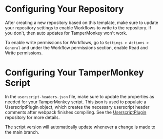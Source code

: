 # Configuring Your Repository
After creating a new repository based on this template, make sure to update your repository settings to enable Workflows to write to the repository. If you don't, then auto updates for TamperMonkey won't work. 

To enable write permissions for Workflows, go to `Settings > Actions > General` and under the Workflow permissions section, enable Read and Write permissions. 

# Configuring Your TamperMonkey Script
In the `userscript-headers.json` file, make sure to update the properties as needed for your TamperMonkey script. 
This json is used to populate a UserscriptPlugin object, which creates the necessary userscript header comments after webpack finishes compiling. 
See the [UserscriptPlugin](https://github.com/momocow/webpack-userscript?tab=readme-ov-file#load-headers) repository for more details. 

The script version will automatically update whenever a change is made to the main branch.
